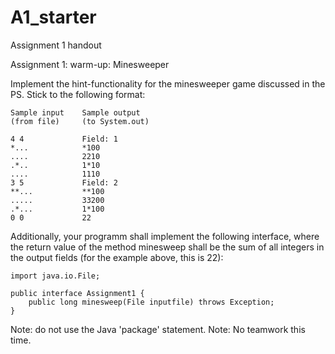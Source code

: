 # A1_starter
Assignment 1 handout

Assignment 1: warm-up: Minesweeper

Implement the hint-functionality for the minesweeper game discussed in the PS.
Stick to the following format:
```
Sample input    Sample output
(from file)     (to System.out)

4 4             Field: 1
*...            *100
....            2210
.*..            1*10 
.... 	        1110
3 5             Field: 2
**...           **100
.....           33200
.*...           1*100 
0 0             22
```

Additionally, your programm shall implement the following interface, where the return value of the method minesweep shall be the sum of all integers in the output fields (for the example above, this is 22):
```
import java.io.File;

public interface Assignment1 {
	public long minesweep(File inputfile) throws Exception;
}
```

Note: do not use the Java 'package' statement.
Note: No teamwork this time.
